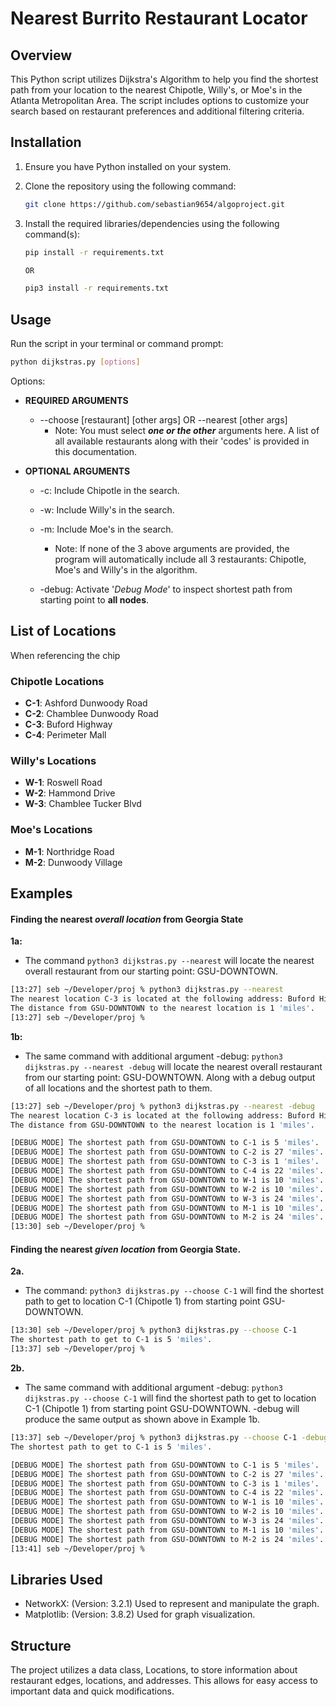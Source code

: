 # Nearest Burrito Restaurant Locator

## Overview

This Python script utilizes Dijkstra's Algorithm to help you find the shortest path from your location to the nearest Chipotle, Willy's, or Moe's in the Atlanta Metropolitan Area. The script includes options to customize your search based on restaurant preferences and additional filtering criteria.

## Installation

1. Ensure you have Python installed on your system.
2. Clone the repository using the following command:

    ```bash session
    git clone https://github.com/sebastian9654/algoproject.git
    ```
3. Install the required libraries/dependencies using the following command(s):

    ```bash
    pip install -r requirements.txt   

    OR

    pip3 install -r requirements.txt    
    ```

## Usage
Run the script in your terminal or command prompt:

```bash
python dijkstras.py [options]
```

Options:

- **REQUIRED ARGUMENTS** 
    - --choose [restaurant] [other args] OR --nearest [other args]
        - Note: You must select ***one or the other*** arguments here. A list of all available restaurants along with their 'codes' is provided in this documentation.

- **OPTIONAL ARGUMENTS**
    - -c: Include Chipotle in the search.
    - -w: Include Willy's in the search.
    - -m: Include Moe's in the search.
        - Note: If none of the 3 above arguments are provided, the program will automatically include all 3 restaurants: Chipotle, Moe's and Willy's in the algorithm.

    - -debug: Activate '*Debug Mode*' to inspect shortest path from starting point to **all nodes**.

## List of Locations

When referencing the chip
### Chipotle Locations
- **C-1**: Ashford Dunwoody Road
- **C-2**: Chamblee Dunwoody Road
- **C-3**: Buford Highway
- **C-4**: Perimeter Mall

### Willy's Locations
- **W-1**: Roswell Road
- **W-2**: Hammond Drive
- **W-3**: Chamblee Tucker Blvd

### Moe's Locations
- **M-1**: Northridge Road
- **M-2**: Dunwoody Village

## Examples
#### Finding the nearest *overall location* from Georgia State

**1a:** 
- The command `python3 dijkstras.py --nearest` will locate the nearest overall restaurant from our starting point: GSU-DOWNTOWN.

```bash title="python3"
[13:27] seb ~/Developer/proj % python3 dijkstras.py --nearest    
The nearest location C-3 is located at the following address: Buford Highway.
The distance from GSU-DOWNTOWN to the nearest location is 1 'miles'.
[13:27] seb ~/Developer/proj % 
```
**1b:** 
- The same command with additional argument -debug: `python3 dijkstras.py --nearest -debug` will locate the nearest overall restaurant from our starting point: GSU-DOWNTOWN. Along with a debug output of all locations and the shortest path to them.

```bash
[13:27] seb ~/Developer/proj % python3 dijkstras.py --nearest -debug
The nearest location C-3 is located at the following address: Buford Highway.
The distance from GSU-DOWNTOWN to the nearest location is 1 'miles'.

[DEBUG MODE] The shortest path from GSU-DOWNTOWN to C-1 is 5 'miles'.
[DEBUG MODE] The shortest path from GSU-DOWNTOWN to C-2 is 27 'miles'.
[DEBUG MODE] The shortest path from GSU-DOWNTOWN to C-3 is 1 'miles'.
[DEBUG MODE] The shortest path from GSU-DOWNTOWN to C-4 is 22 'miles'.
[DEBUG MODE] The shortest path from GSU-DOWNTOWN to W-1 is 10 'miles'.
[DEBUG MODE] The shortest path from GSU-DOWNTOWN to W-2 is 10 'miles'.
[DEBUG MODE] The shortest path from GSU-DOWNTOWN to W-3 is 24 'miles'.
[DEBUG MODE] The shortest path from GSU-DOWNTOWN to M-1 is 10 'miles'.
[DEBUG MODE] The shortest path from GSU-DOWNTOWN to M-2 is 24 'miles'.
[13:30] seb ~/Developer/proj % 
```
#### Finding the nearest *given location* from Georgia State.

**2a.**

- The command: `python3 dijkstras.py --choose C-1` will find the shortest path to get to location C-1 (Chipotle 1) from starting point GSU-DOWNTOWN.

```bash session
[13:30] seb ~/Developer/proj % python3 dijkstras.py --choose C-1    
The shortest path to get to C-1 is 5 'miles'.
[13:37] seb ~/Developer/proj % 
```

**2b.**

- The same command with additional argument -debug: `python3 dijkstras.py --choose C-1` will find the shortest path to get to location C-1 (Chipotle 1) from starting point GSU-DOWNTOWN. -debug will produce the same output as shown above in Example 1b.

```bash session
[13:37] seb ~/Developer/proj % python3 dijkstras.py --choose C-1 -debug
The shortest path to get to C-1 is 5 'miles'.

[DEBUG MODE] The shortest path from GSU-DOWNTOWN to C-1 is 5 'miles'.
[DEBUG MODE] The shortest path from GSU-DOWNTOWN to C-2 is 27 'miles'.
[DEBUG MODE] The shortest path from GSU-DOWNTOWN to C-3 is 1 'miles'.
[DEBUG MODE] The shortest path from GSU-DOWNTOWN to C-4 is 22 'miles'.
[DEBUG MODE] The shortest path from GSU-DOWNTOWN to W-1 is 10 'miles'.
[DEBUG MODE] The shortest path from GSU-DOWNTOWN to W-2 is 10 'miles'.
[DEBUG MODE] The shortest path from GSU-DOWNTOWN to W-3 is 24 'miles'.
[DEBUG MODE] The shortest path from GSU-DOWNTOWN to M-1 is 10 'miles'.
[DEBUG MODE] The shortest path from GSU-DOWNTOWN to M-2 is 24 'miles'.
[13:41] seb ~/Developer/proj % 
```
## Libraries Used

- NetworkX: (Version: 3.2.1) Used to represent and manipulate the graph.
- Matplotlib: (Version: 3.8.2) Used for graph visualization.

## Structure
The project utilizes a data class, Locations, to store information about restaurant edges, locations, and addresses. This allows for easy access to important data and quick modifications.